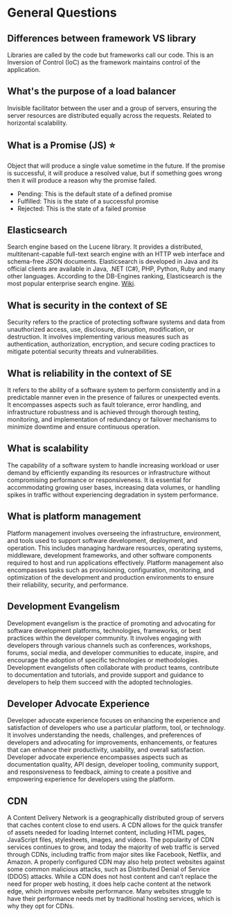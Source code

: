 # General Questions

## Differences between framework VS library

Libraries are called by the code but frameworks call our code. This is an Inversion of Control (IoC) as the framework maintains control of the application.

## What's the purpose of a load balancer

Invisible facilitator between the user and a group of servers, ensuring the server resources are distributed equally across the requests. Related to horizontal scalability.

## What is a Promise (JS) ⭐

Object that will produce a single value sometime in the future. If the promise is successful, it will produce a resolved value, but if something goes wrong then it will produce a reason why the promise failed.

- Pending: This is the default state of a defined promise
- Fulfilled: This is the state of a successful promise
- Rejected: This is the state of a failed promise

## Elasticsearch

Search engine based on the Lucene library. It provides a distributed, multitenant-capable full-text search engine with an HTTP web interface and schema-free JSON documents. Elasticsearch is developed in Java and its official clients are available in Java, .NET (C#), PHP, Python, Ruby and many other languages. According to the DB-Engines ranking, Elasticsearch is the most popular enterprise search engine. [Wiki](https://en.wikipedia.org/wiki/Elasticsearch).

## What is security in the context of SE

Security refers to the practice of protecting software systems and data from unauthorized access, use, disclosure, disruption, modification, or destruction. It involves implementing various measures such as authentication, authorization, encryption, and secure coding practices to mitigate potential security threats and vulnerabilities.

## What is reliability in the context of SE

It refers to the ability of a software system to perform consistently and in a predictable manner even in the presence of failures or unexpected events. It encompasses aspects such as fault tolerance, error handling, and infrastructure robustness and is achieved through thorough testing, monitoring, and implementation of redundancy or failover mechanisms to minimize downtime and ensure continuous operation.

## What is scalability

The capability of a software system to handle increasing workload or user demand by efficiently expanding its resources or infrastructure without compromising performance or responsiveness. It is essential for accommodating growing user bases, increasing data volumes, or handling spikes in traffic without experiencing degradation in system performance.

## What is platform management

Platform management involves overseeing the infrastructure, environment, and tools used to support software development, deployment, and operation. This includes managing hardware resources, operating systems, middleware, development frameworks, and other software components required to host and run applications effectively. Platform management also encompasses tasks such as provisioning, configuration, monitoring, and optimization of the development and production environments to ensure their reliability, security, and performance.

## Development Evangelism

Development evangelism is the practice of promoting and advocating for software development platforms, technologies, frameworks, or best practices within the developer community. It involves engaging with developers through various channels such as conferences, workshops, forums, social media, and developer communities to educate, inspire, and encourage the adoption of specific technologies or methodologies. Development evangelists often collaborate with product teams, contribute to documentation and tutorials, and provide support and guidance to developers to help them succeed with the adopted technologies.

## Developer Advocate Experience

Developer advocate experience focuses on enhancing the experience and satisfaction of developers who use a particular platform, tool, or technology. It involves understanding the needs, challenges, and preferences of developers and advocating for improvements, enhancements, or features that can enhance their productivity, usability, and overall satisfaction. Developer advocate experience encompasses aspects such as documentation quality, API design, developer tooling, community support, and responsiveness to feedback, aiming to create a positive and empowering experience for developers using the platform.

## CDN

A Content Delivery Network is a geographically distributed group of servers that caches content close to end users. A CDN allows for the quick transfer of assets needed for loading Internet content, including HTML pages, JavaScript files, stylesheets, images, and videos. The popularity of CDN services continues to grow, and today the majority of web traffic is served through CDNs, including traffic from major sites like Facebook, Netflix, and Amazon. A properly configured CDN may also help protect websites against some common malicious attacks, such as Distributed Denial of Service (DDOS) attacks. While a CDN does not host content and can’t replace the need for proper web hosting, it does help cache content at the network edge, which improves website performance. Many websites struggle to have their performance needs met by traditional hosting services, which is why they opt for CDNs.
